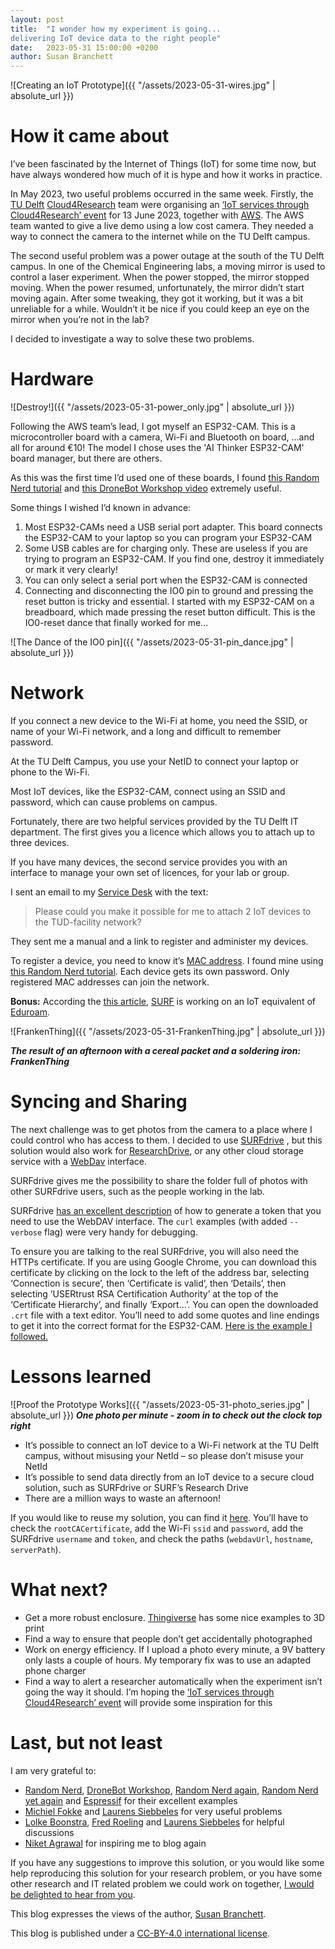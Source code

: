 ```yaml
---
layout: post
title:  "I wonder how my experiment is going...
delivering IoT device data to the right people"
date:   2023-05-31 15:00:00 +0200
author: Susan Branchett
---
```


![Creating an IoT Prototype]({{ "/assets/2023-05-31-wires.jpg" | absolute_url }})

# How it came about
I’ve been fascinated by the Internet of Things (IoT) for some time now, but have always wondered how much of it is hype and how it works in practice.

In May 2023, two useful problems occurred in the same week. Firstly, the [TU Delft](https://www.tudelft.nl/en/) [Cloud4Research](https://tu-delft-ict-innovation.github.io/Cloud4Research/) team were organising an [‘IoT services through Cloud4Research’ event](https://www.eventbrite.nl/e/iot-services-through-cloud4research-tickets-624213448227) for 13 June 2023, together with [AWS]( https://aws.amazon.com/). The AWS team wanted to give a live demo using a low cost camera. They needed a way to connect the camera to the internet while on the TU Delft campus.

The second useful problem was a power outage at the south of the TU Delft campus. In one of the Chemical Engineering labs, a moving mirror is used to control a laser experiment. When the power stopped, the mirror stopped moving. When the power resumed, unfortunately, the mirror didn’t start moving again. After some tweaking, they got it working, but it was a bit unreliable for a while. Wouldn’t it be nice if you could keep an eye on the mirror when you’re not in the lab?

I decided to investigate a way to solve these two problems.

# Hardware

![Destroy!]({{ "/assets/2023-05-31-power_only.jpg" | absolute_url }})

Following the AWS team’s lead, I got myself an ESP32-CAM. This is a microcontroller board with a camera, Wi-Fi and Bluetooth on board, …and all for around €10! The model I chose uses the 'AI Thinker ESP32-CAM' board manager, but there are others.

As this was the first time I’d used one of these boards, I found [this Random Nerd tutorial](https://randomnerdtutorials.com/program-upload-code-esp32-cam/) and [this DroneBot Workshop video](https://www.youtube.com/watch?v=visj0KE5VtY) extremely useful.

Some things I wished I’d known in advance:
1. Most ESP32-CAMs need a USB serial port adapter. This board connects the ESP32-CAM to your laptop so you can program your ESP32-CAM
2. Some USB cables are for charging only. These are useless if you are trying to program an ESP32-CAM. If you find one, destroy it immediately or mark it very clearly!
3. You can only select a serial port when the ESP32-CAM is connected
4. Connecting and disconnecting the IO0 pin to ground and pressing the reset button is tricky and essential. I started with my ESP32-CAM on a breadboard, which made pressing the reset button difficult. This is the IO0-reset dance that finally worked for me...

![The Dance of the IO0 pin]({{ "/assets/2023-05-31-pin_dance.jpg" | absolute_url }})

# Network

If you connect a new device to the Wi-Fi at home, you need the SSID, or name of your Wi-Fi network, and a long and difficult to remember password.

At the TU Delft Campus, you use your NetID to connect your laptop or phone to the Wi-Fi.

Most IoT devices, like the ESP32-CAM, connect using an SSID and password, which can cause problems on campus.

Fortunately, there are two helpful services provided by the TU Delft IT department. The first gives you a licence which allows you to attach up to three devices.

If you have many devices, the second service provides you with an interface to manage your own set of licences, for your lab or group.

I sent an email to my [Service Desk](https://www.tudelft.nl/en/student/ict/service-desk) with the text:
> Please could you make it possible for me to attach 2 IoT devices to the TUD-facility network?

They sent me a manual and a link to register and administer my devices.

To register a device, you need to know it’s [MAC address](https://en.wikipedia.org/wiki/MAC_address). I found mine using [this Random Nerd tutorial](https://randomnerdtutorials.com/get-change-esp32-esp8266-mac-address-arduino/). Each device gets its own password. Only registered MAC addresses can join the network.

**Bonus:** According the [this article](https://www.surf.nl/iotroam-veilig-en-herleidbaar-aansluiten-van-alle-iot-apparaten), [SURF](https://www.surf.nl/en) is working on an IoT equivalent of [Eduroam]( https://eduroam.org/).

![FrankenThing]({{ "/assets/2023-05-31-FrankenThing.jpg" | absolute_url }})

<i><b>The result of an afternoon with a cereal packet and a soldering iron: FrankenThing</b></i>

# Syncing and Sharing

The next challenge was to get photos from the camera to a place where I could control who has access to them. I decided to use [SURFdrive](https://www.surf.nl/en/surfdrive-store-and-share-your-files-securely-in-the-cloud) , but this solution would also work for [ResearchDrive](https://www.surf.nl/en/research-drive-securely-and-easily-store-and-share-research-data), or any other cloud storage service with a [WebDav]( https://en.wikipedia.org/wiki/WebDAV) interface.

SURFdrive gives me the possibility to share the folder full of photos with other SURFdrive users, such as the people working in the lab.

SURFdrive [has an excellent description](https://wiki.surfnet.nl/display/SURFdrive/Accessing+files+via+WebDAV) of how to generate a token that you need to use the WebDAV interface. The `curl` examples (with added `--verbose` flag) were very handy for debugging.

To ensure you are talking to the real SURFdrive, you will also need the HTTPs certificate. If you are using Google Chrome, you can download this certificate by clicking on the lock to the left of the address bar, selecting ‘Connection is secure’, then ‘Certificate is valid’, then ‘Details’, then selecting ‘USERtrust RSA Certification Authority’ at the top of the ‘Certificate Hierarchy’, and finally ‘Export…’. You can open the downloaded `.crt` file with a text editor. You’ll need to add some quotes and line endings to get it into the correct format for the ESP32-CAM. [Here is the example I followed.](https://github.com/espressif/arduino-esp32/blob/master/libraries/HTTPClient/examples/BasicHttpsClient/BasicHttpsClient.ino)

# Lessons learned
![Proof the Prototype Works]({{ "/assets/2023-05-31-photo_series.jpg" | absolute_url }})
<i><b>One photo per minute - zoom in to check out the clock top right</b></i>

* It’s possible to connect an IoT device to a Wi-Fi network at the TU Delft campus, without misusing your NetId – so please don’t misuse your NetId
* It’s possible to send data directly from an IoT device to a secure cloud solution, such as SURFdrive or SURF’s Research Drive
* There are a million ways to waste an afternoon!

If you would like to reuse my solution, you can find it [here]( https://github.com/sebranchett/ESP32_photo_HttpsClient). You’ll have to check the `rootCACertificate`, add the Wi-Fi `ssid` and `password`, add the SURFdrive `username` and `token`, and check the paths (`webdavUrl`, `hostname`, `serverPath`).

# What next?

* Get a more robust enclosure. [Thingiverse](https://www.thingiverse.com/search?q=esp32-cam&page=1&type=things&sort=relevant) has some nice examples to 3D print
* Find a way to ensure that people don’t get accidentally photographed
* Work on energy efficiency. If I upload a photo every minute, a 9V battery only lasts a couple of hours. My temporary fix was to use an adapted phone charger
* Find a way to alert a researcher automatically when the experiment isn’t going the way it should. I’m hoping the [‘IoT services through Cloud4Research’ event](https://www.eventbrite.nl/e/iot-services-through-cloud4research-tickets-624213448227) will provide some inspiration for this

# Last, but not least

I am very grateful to:
* [Random Nerd](https://randomnerdtutorials.com/program-upload-code-esp32-cam/), [DroneBot Workshop](https://www.youtube.com/watch?v=visj0KE5VtY), [Random Nerd again](https://randomnerdtutorials.com/get-change-esp32-esp8266-mac-address-arduino/), [Random Nerd yet again](https://randomnerdtutorials.com/esp32-cam-http-post-php-arduino/) and [Espressif](https://github.com/espressif/arduino-esp32/blob/master/libraries/HTTPClient/examples/BasicHttpsClient/BasicHttpsClient.ino) for their excellent examples
* [Michiel Fokke](https://nl.linkedin.com/in/michielfokke) and [Laurens Siebbeles]( https://www.tudelft.nl/tnw/over-faculteit/afdelingen/chemical-engineering/principal-scientists/laurens-siebbeles) for very useful problems
* [Lolke Boonstra](https://www.tudelft.nl/en/staff/l.boonstra), [Fred Roeling](https://www.tudelft.nl/en/staff/f.q.c.roeling) and [Laurens Siebbeles]( https://www.tudelft.nl/tnw/over-faculteit/afdelingen/chemical-engineering/principal-scientists/laurens-siebbeles) for helpful discussions
* [Niket Agrawal](https://www.tudelft.nl/en/staff/n.agrawal) for inspiring me to blog again

If you have any suggestions to improve this solution, or you would like some help reproducing this solution for your research problem, or you have some other research and IT related problem we could work on together, [I would be delighted to hear from you](https://www.tudelft.nl/en/staff/s.e.branchett).

This blog expresses the views of the author, [Susan Branchett](https://www.tudelft.nl/en/staff/s.e.branchett).

This blog is published under a [CC-BY-4.0 international license](https://creativecommons.org/licenses/by/4.0/).

